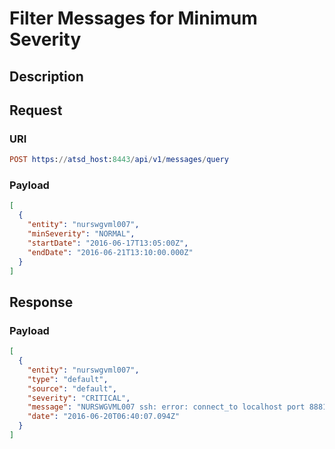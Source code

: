 # Filter Messages for Minimum Severity

## Description

## Request

### URI

```elm
POST https://atsd_host:8443/api/v1/messages/query
```

### Payload

```json
[
  {
    "entity": "nurswgvml007",
    "minSeverity": "NORMAL",
    "startDate": "2016-06-17T13:05:00Z",
    "endDate": "2016-06-21T13:10:00.000Z"
  }
]
```

## Response

### Payload

```json
[
  {
    "entity": "nurswgvml007",
    "type": "default",
    "source": "default",
    "severity": "CRITICAL",
    "message": "NURSWGVML007 ssh: error: connect_to localhost port 8881: failed.",
    "date": "2016-06-20T06:40:07.094Z"
  }
]
```
